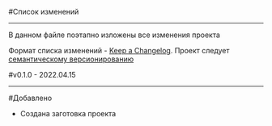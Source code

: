 #Список изменений
___
В данном файле поэтапно изложены все изменения проекта

Формат списка изменений - [Keep a Changelog](https://keepachangelog.com/ru/1.0.0/). Проект следует [семантическому версионированию](https://semver.org/lang/ru/)

#v0.1.0 - 2022.04.15
___
#Добавлено

- Создана заготовка проекта
